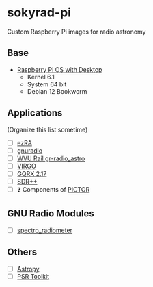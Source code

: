 # sokyrad-pi
Custom Raspberry Pi images for radio astronomy

## Base
 - [Raspberry Pi OS with Desktop](https://www.raspberrypi.com/software/operating-systems/#raspberry-pi-os-64-bit)
   - Kernel 6.1
   - System 64 bit
   - Debian 12 Bookworm

## Applications
(Organize this list sometime)
  - [ ] [ezRA](https://github.com/tedcline/ezRA)
  - [ ] [gnuradio](https://github.com/gnuradio/gnuradio)
  - [ ] [WVU Rail gr-radio_astro](https://github.com/WVURAIL/gr-radio_astro)
  - [ ] [VIRGO](https://github.com/ccera-astro/VIRGO)
  - [ ] [GQRX 2.17](https://gqrx.dk/)
  - [ ] [SDR++]()
  - [ ] :question: Components of [PICTOR](https://github.com/0xCoto/PICTOR)

## GNU Radio Modules
  - [ ] [spectro_radiometer](https://github.com/ccera-astro/spectro_radiometer)

## Others
 - [ ] [Astropy](https://github.com/astropy/astropy)
 - [ ] [PSR Toolkit](https://github.com/0xCoto/PSR-Toolkit)
